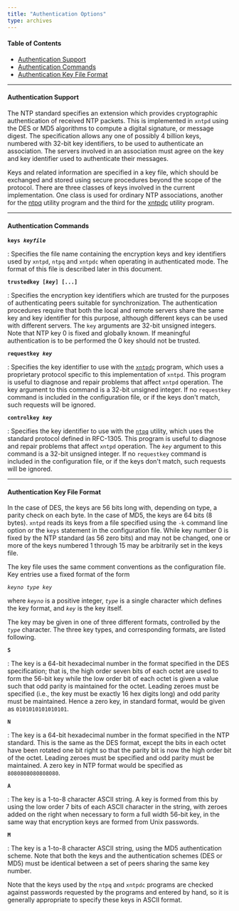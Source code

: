 ```yaml
---
title: "Authentication Options"
type: archives
---
```


#### Table of Contents

*   [Authentication Support](/archives/3-5.93e/authopt/#authentication-support)
*   [Authentication Commands](/archives/3-5.93e/authopt/#authentication-commands)
*   [Authentication Key File Format](/archives/3-5.93e/authopt/#authentication-key-file-format)

* * *

#### Authentication Support

The NTP standard specifies an extension which provides cryptographic authentication of received NTP packets. This is implemented in <code>xntpd</code> using the DES or MD5 algorithms to compute a digital signature, or message digest. The specification allows any one of possibly 4 billion keys, numbered with 32-bit key identifiers, to be used to authenticate an association. The servers involved in an association must agree on the key and key identifier used to authenticate their messages. 

Keys and related information are specified in a key file, which should be exchanged and stored using secure procedures beyond the scope of the protocol. There are three classes of keys involved in the current implementation. One class is used for ordinary NTP associations, another for the [ntpq](/archives/3-5.93e/ntpq) utility program and the third for the [xntpdc](/archives/3-5.93e/xntpdc) utility program. 

* * *

#### Authentication Commands

<code>**keys _keyfile_**</code>

: Specifies the file name containing the encryption keys and key identifiers used by <code>xntpd</code>, <code>ntpq</code> and <code>xntpdc</code> when operating in authenticated mode. The format of this file is described later in this document. 

<code>**trustedkey [_key_] [...]**</code>

: Specifies the encryption key identifiers which are trusted for the purposes of authenticating peers suitable for synchronization. The authentication procedures require that both the local and remote servers share the same key and key identifier for this purpose, although different keys can be used with different servers. The <code>key</code> arguments are 32-bit unsigned integers. Note that NTP key 0 is fixed and globally known. If meaningful authentication is to be performed the 0 key should not be trusted.  

<code>**requestkey _key_**</code>

: Specifies the key identifier to use with the [<code>xntpdc</code>](/archives/3-5.93e/xntpdc) program, which uses a proprietary protocol specific to this implementation of <code>xntpd</code>. This program is useful to diagnose and repair problems that affect <code>xntpd</code> operation. The key argument to this command is a 32-bit unsigned integer. If no <code>requestkey</code> command is included in the configuration file, or if the keys don't match, such requests will be ignored. 

<code>**controlkey _key_**</code>

: Specifies the key identifier to use with the [<code>ntpq</code>](/archives/3-5.93e/ntpq) utility, which uses the standard protocol defined in RFC-1305. This program is useful to diagnose and repair problems that affect <code>xntpd</code> operation. The <code>_key_</code> argument to this command is a 32-bit unsigned integer. If no <code>requestkey</code> command is included in the configuration file, or if the keys don't match, such requests will be ignored. 

* * *

#### Authentication Key File Format

In the case of DES, the keys are 56 bits long with, depending on type, a parity check on each byte. In the case of MD5, the keys are 64 bits (8 bytes). <code>xntpd</code> reads its keys from a file specified using the <code>-k</code> command line option or the <code>keys</code> statement in the configuration file. While key number 0 is fixed by the NTP standard (as 56 zero bits) and may not be changed, one or more of the keys numbered 1 through 15 may be arbitrarily set in the keys file.

The key file uses the same comment conventions as the configuration file. Key entries use a fixed format of the form

<code>_keyno type key_</code>

where <code>_keyno_</code> is a positive integer, <code>_type_</code> is a single character which defines the key format, and <code>_key_</code> is the key itself.

The key may be given in one of three different formats, controlled by the <code>_type_</code> character. The three key types, and corresponding formats, are listed following.

<code>**S**</code>

: The key is a 64-bit hexadecimal number in the format specified in the DES specification; that is, the high order seven bits of each octet are used to form the 56-bit key while the low order bit of each octet is given a value such that odd parity is maintained for the octet. Leading zeroes must be specified (i.e., the key must be exactly 16 hex digits long) and odd parity must be maintained. Hence a zero key, in standard format, would be given as <code>0101010101010101</code>.

<code>**N**</code>

: The key is a 64-bit hexadecimal number in the format specified in the NTP standard. This is the same as the DES format, except the bits in each octet have been rotated one bit right so that the parity bit is now the high order bit of the octet. Leading zeroes must be specified and odd parity must be maintained. A zero key in NTP format would be specified as <code>8080808080808080</code>.

<code>**A**</code>

: The key is a 1-to-8 character ASCII string. A key is formed from this by using the low order 7 bits of each ASCII character in the string, with zeroes added on the right when necessary to form a full width 56-bit key, in the same way that encryption keys are formed from Unix passwords.

<code>**M**</code>

: The key is a 1-to-8 character ASCII string, using the MD5 authentication scheme. Note that both the keys and the authentication schemes (DES or MD5) must be identical between a set of peers sharing the same key number.

Note that the keys used by the <code>ntpq</code> and <code>xntpdc</code> programs are checked against passwords requested by the programs and entered by hand, so it is generally appropriate to specify these keys in ASCII format.